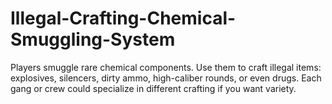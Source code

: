 # Illegal-Crafting-Chemical-Smuggling-System
Players smuggle rare chemical components.  Use them to craft illegal items: explosives, silencers, dirty ammo, high-caliber rounds, or even drugs.  Each gang or crew could specialize in different crafting if you want variety.
